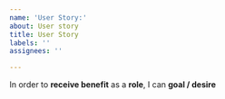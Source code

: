 ```yaml
---
name: 'User Story:'
about: User story
title: User Story
labels: ''
assignees: ''

---
```


In order to **receive benefit** as a **role**, I can **goal / desire**
